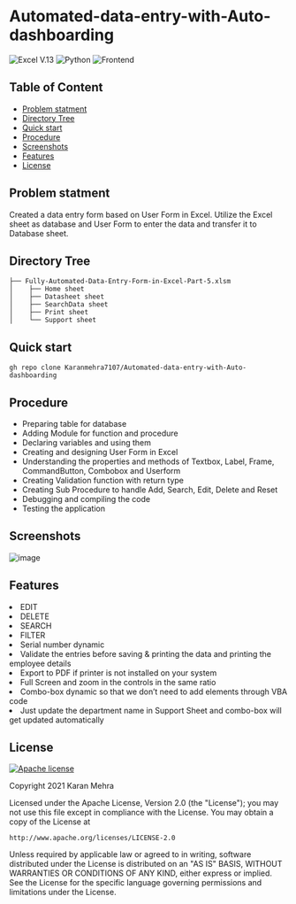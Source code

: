 # Automated-data-entry-with-Auto-dashboarding 

![Excel V.13](https://img.shields.io/badge/ide-Excel-blue.svg) ![Python](https://img.shields.io/badge/Language-VBA-brightgreen.svg)  ![Frontend](https://img.shields.io/badge/Frontend-VBA_Macros-purple.svg) 


## Table of Content
  * [Problem statment](#Problem-statment)
  * [Directory Tree](#directory-tree)
  * [Quick start](#quick-start)
  * [Procedure](#procedure)
  * [Screenshots](#screenshots)
  * [Features](#features)
  * [License](#license)

## Problem statment
 
Created a data entry form based on User Form in Excel. Utilize the Excel sheet as database and User Form to enter the data and transfer it to Database sheet.
  

## Directory Tree

```
├── Fully-Automated-Data-Entry-Form-in-Excel-Part-5.xlsm
│    ├── Home sheet
│    ├── Datasheet sheet
│    ├── SearchData sheet
│    ├── Print sheet
│    └── Support sheet

```



## Quick start

```
gh repo clone Karanmehra7107/Automated-data-entry-with-Auto-dashboarding

```


## Procedure
  <ul>
     <li> Preparing table for database </li>
     <li> Adding Module for function and procedure </li>
     <li> Declaring variables and using them </li>
     <li> Creating and designing User Form in Excel </li>
     <li> Understanding the properties and methods of Textbox, Label, Frame, CommandButton, Combobox and Userform </li>
     <li> Creating Validation function with return type </li>
     <li> Creating Sub Procedure to handle Add, Search, Edit, Delete and Reset </li>
     <li> Debugging and compiling the code </li>
     <li> Testing the application </li> 
 </ul>


## Screenshots
![image](https://user-images.githubusercontent.com/62024355/124174733-589f0e80-daca-11eb-9d7c-3516f8c65678.png)


## Features  
<li>
  EDIT
 </li> 
 <li>
  DELETE
 </li> 
 <li>
  SEARCH
 </li>
 <li> FILTER 
 </li> 
 <li>  
  Serial number dynamic
 </li>
 <li>
 Validate the entries before saving & printing the data and printing the employee details
 </li>
 <li> Export to PDF if printer is not installed on your system
 </li>
 <li> Full Screen and zoom in the controls in the same ratio
 </li>
 <li> Combo-box dynamic so that we don’t need to add elements through VBA code
 </li>
 <li>Just update the department name in Support Sheet and combo-box will get updated automatically
 </li>
</ul>



## License
[![Apache license](https://img.shields.io/badge/license-apache-blue?style=for-the-badge&logo=appveyor)](http://www.apache.org/licenses/LICENSE-2.0e)

Copyright 2021 Karan Mehra 

Licensed under the Apache License, Version 2.0 (the "License");
you may not use this file except in compliance with the License.
You may obtain a copy of the License at

    http://www.apache.org/licenses/LICENSE-2.0

Unless required by applicable law or agreed to in writing, software
distributed under the License is distributed on an "AS IS" BASIS,
WITHOUT WARRANTIES OR CONDITIONS OF ANY KIND, either express or implied.
See the License for the specific language governing permissions and
limitations under the License.
